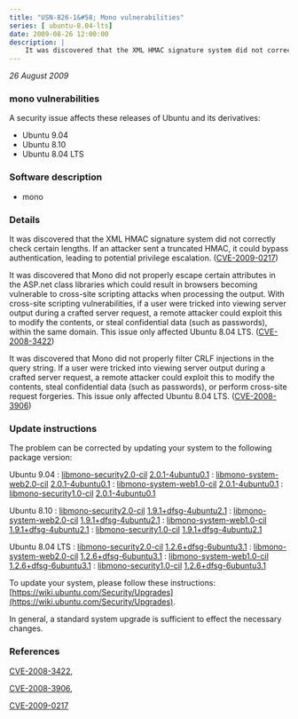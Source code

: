 ```yaml
---
title: "USN-826-1&#58; Mono vulnerabilities"
series: [ ubuntu-8.04-lts]
date: 2009-08-26 12:00:00
description: |
    It was discovered that the XML HMAC signature system did not correctly check certain lengths. If an attacker sent a truncated HMAC, it could bypass authentication, leading to potential privilege escalation. ([CVE-2009-0217](http://people.ubuntu.com/~ubuntu-security/cve/CVE-2009-0217))
--- 
```

 
 

*26 August 2009*

### mono vulnerabilities

A security issue affects these releases of Ubuntu and its derivatives:

* Ubuntu 9.04
* Ubuntu 8.10
* Ubuntu 8.04 LTS

### Software description

* mono 

### Details

It was discovered that the XML HMAC signature system did not correctly check certain lengths. If an attacker sent a truncated HMAC, it could bypass authentication, leading to potential privilege escalation. ([CVE-2009-0217](http://people.ubuntu.com/~ubuntu-security/cve/CVE-2009-0217))

It was discovered that Mono did not properly escape certain attributes in the ASP.net class libraries which could result in browsers becoming vulnerable to cross-site scripting attacks when processing the output. With cross-site scripting vulnerabilities, if a user were tricked into viewing server output during a crafted server request, a remote attacker could exploit this to modify the contents, or steal confidential data (such as passwords), within the same domain. This issue only affected Ubuntu 8.04 LTS. ([CVE-2008-3422](http://people.ubuntu.com/~ubuntu-security/cve/CVE-2008-3422))

It was discovered that Mono did not properly filter CRLF injections in the query string. If a user were tricked into viewing server output during a crafted server request, a remote attacker could exploit this to modify the contents, steal confidential data (such as passwords), or perform cross-site request forgeries. This issue only affected Ubuntu 8.04 LTS. ([CVE-2008-3906](http://people.ubuntu.com/~ubuntu-security/cve/CVE-2008-3906)) 

### Update instructions

The problem can be corrected by updating your system to the following package version:

Ubuntu 9.04
 : [libmono-security2.0-cil](https://launchpad.net/ubuntu/+source/mono) <span> [2.0.1-4ubuntu0.1](https://launchpad.net/ubuntu/+source/mono/2.0.1-4ubuntu0.1) </span> 
 : [libmono-system-web2.0-cil](https://launchpad.net/ubuntu/+source/mono) <span> [2.0.1-4ubuntu0.1](https://launchpad.net/ubuntu/+source/mono/2.0.1-4ubuntu0.1) </span> 
 : [libmono-system-web1.0-cil](https://launchpad.net/ubuntu/+source/mono) <span> [2.0.1-4ubuntu0.1](https://launchpad.net/ubuntu/+source/mono/2.0.1-4ubuntu0.1) </span> 
 : [libmono-security1.0-cil](https://launchpad.net/ubuntu/+source/mono) <span> [2.0.1-4ubuntu0.1](https://launchpad.net/ubuntu/+source/mono/2.0.1-4ubuntu0.1) </span> 

Ubuntu 8.10
 : [libmono-security2.0-cil](https://launchpad.net/ubuntu/+source/mono) <span> [1.9.1+dfsg-4ubuntu2.1](https://launchpad.net/ubuntu/+source/mono/1.9.1+dfsg-4ubuntu2.1) </span> 
 : [libmono-system-web2.0-cil](https://launchpad.net/ubuntu/+source/mono) <span> [1.9.1+dfsg-4ubuntu2.1](https://launchpad.net/ubuntu/+source/mono/1.9.1+dfsg-4ubuntu2.1) </span> 
 : [libmono-system-web1.0-cil](https://launchpad.net/ubuntu/+source/mono) <span> [1.9.1+dfsg-4ubuntu2.1](https://launchpad.net/ubuntu/+source/mono/1.9.1+dfsg-4ubuntu2.1) </span> 
 : [libmono-security1.0-cil](https://launchpad.net/ubuntu/+source/mono) <span> [1.9.1+dfsg-4ubuntu2.1](https://launchpad.net/ubuntu/+source/mono/1.9.1+dfsg-4ubuntu2.1) </span> 

Ubuntu 8.04 LTS
 : [libmono-security2.0-cil](https://launchpad.net/ubuntu/+source/mono) <span> [1.2.6+dfsg-6ubuntu3.1](https://launchpad.net/ubuntu/+source/mono/1.2.6+dfsg-6ubuntu3.1) </span> 
 : [libmono-system-web2.0-cil](https://launchpad.net/ubuntu/+source/mono) <span> [1.2.6+dfsg-6ubuntu3.1](https://launchpad.net/ubuntu/+source/mono/1.2.6+dfsg-6ubuntu3.1) </span> 
 : [libmono-system-web1.0-cil](https://launchpad.net/ubuntu/+source/mono) <span> [1.2.6+dfsg-6ubuntu3.1](https://launchpad.net/ubuntu/+source/mono/1.2.6+dfsg-6ubuntu3.1) </span> 
 : [libmono-security1.0-cil](https://launchpad.net/ubuntu/+source/mono) <span> [1.2.6+dfsg-6ubuntu3.1](https://launchpad.net/ubuntu/+source/mono/1.2.6+dfsg-6ubuntu3.1) </span> 

To update your system, please follow these instructions: [https://wiki.ubuntu.com/Security/Upgrades](https://wiki.ubuntu.com/Security/Upgrades).

In general, a standard system upgrade is sufficient to effect the necessary changes. 

### References

 
 [CVE-2008-3422](http://people.ubuntu.com/~ubuntu-security/cve/CVE-2008-3422), 

 [CVE-2008-3906](http://people.ubuntu.com/~ubuntu-security/cve/CVE-2008-3906), 

 [CVE-2009-0217](http://people.ubuntu.com/~ubuntu-security/cve/CVE-2009-0217)
 

